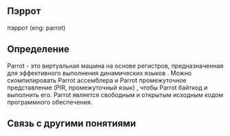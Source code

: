 ## Пэррот
пэррот (eng: parrot) 

## Определение
Parrot - это виртуальная машина на основе регистров, предназначенная для эффективного выполнения динамических языков . 
Можно скомпилировать Parrot ассемблера и Parrot промежуточное представление (PIR, промежуточный язык) , чтобы Parrot байткод и выполнить его. 
Parrot является свободным и открытым исходным кодом программного обеспечения.

## Cвязь с другими понятиями 

